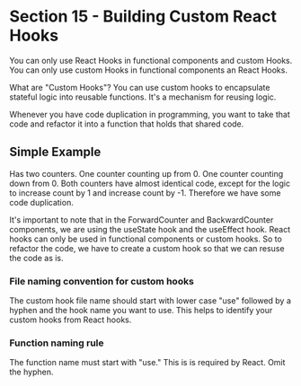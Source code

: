 # Section 15 - Building Custom React Hooks

You can only use React Hooks in functional components and custom Hooks.
You can only use custom Hooks in functional components an React Hooks.

What are "Custom Hooks"?
You can use custom hooks to encapsulate stateful logic into reusable functions.
It's a mechanism for reusing logic.

Whenever you have code duplication in programming, you want to take that code
and refactor it into a function that holds that shared code.

## Simple Example

Has two counters.
One counter counting up from 0.
One counter counting down from 0.
Both counters have almost identical code, except for the
logic to increase count by 1 and increase count by -1.
Therefore we have some code duplication.

It's important to note that in the ForwardCounter and
BackwardCounter components, we are using the useState
hook and the useEffect hook. React hooks can only be used
in functional components or custom hooks. So to refactor
the code, we have to create a custom hook so that we
can resuse the code as is.

### File naming convention for custom hooks

The custom hook file name should start with lower case
"use" followed by a hyphen and the hook name you want to use.
This helps to identify your custom hooks from React hooks.

### Function naming rule

The function name must start with "use."
This is is required by React.
Omit the hyphen.
